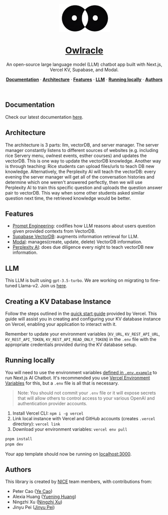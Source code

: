 <a href="https://www.owlracle.com">
  <p align="center">
    <img alt="Owracle - LLM develped by Nice Team." src="./components/images/owlracleLogo.png" width="163" height="89">
  </p>
  <h1 align="center">Owlracle</h1>
</a>

<p align="center">
  An open-source large language model (LLM) chatbot app built with Next.js, Vercel KV, Supabase, and Modal.
</p>

<p align="center">
  <a href="#documentation"><strong>Documentation</strong></a> ·
  <a href="#Architecture"><strong>Architecture</strong></a> ·
  <a href="#features"><strong>Features</strong></a> ·
  <a href="#model-providers"><strong>LLM</strong></a> ·
  <a href="#running-locally"><strong>Running locally</strong></a> ·
  <a href="#authors"><strong>Authors</strong></a>
</p>
<br/>

## Documentation
Check our latest documentation [here](https://owlracle-documentation-deploy.vercel.app/).

## Architecture
The architecture is 3 parts: llm, vectorDB, and server manager. The server manager constantly listens to different sources of websites (e.g. including rice Servery menu, owlnest events, esther courses) and updates the vectorDB. This is one way to update the vectorDB knowledge. Another way is through teaching: Rice students can upload files/urls to teach DB new knowledge. Alternatively, the Perplexity AI will teach the vectorDB: every evening the server manager will get all of the conversation histories and determine which one weren't answered perfectly, then we will use Perplexity AI to train this specific question and uploads the question answer pair to vectorDB. This way when some other students asked similar question next time, the retrieved knowledge would be better.

## Features
- [Prompt Engineering](https://supabase.com/docs/guides/ai): codifies how LLM reasons about users question given provided contexts from VectorDB.
- [Supabase VectorDB](https://supabase.com/docs/guides/ai): augments information retrieval for LLM.
- [Modal](https://modal.com/home): manages(create, update, delete) VectorDB information.
- [Perplexity AI](https://www.perplexity.ai/): does due diligence every night to teach vectorDB new information.

## LLM
This LLM is built using `gpt-3.5-turbo`. We are working on migrating to fine-tuned Llama-v2. Join us [here](https://github.com/Open-Nice/Owlracle-llama2.c).

## Creating a KV Database Instance

Follow the steps outlined in the [quick start guide](https://vercel.com/docs/storage/vercel-kv/quickstart#create-a-kv-database) provided by Vercel. This guide will assist you in creating and configuring your KV database instance on Vercel, enabling your application to interact with it.

Remember to update your environment variables (`KV_URL`, `KV_REST_API_URL`, `KV_REST_API_TOKEN`, `KV_REST_API_READ_ONLY_TOKEN`) in the `.env` file with the appropriate credentials provided during the KV database setup.


## Running locally

You will need to use the environment variables [defined in `.env.example`](.env.example) to run Next.js AI Chatbot. It's recommended you use [Vercel Environment Variables](https://vercel.com/docs/concepts/projects/environment-variables) for this, but a `.env` file is all that is necessary.

> Note: You should not commit your `.env` file or it will expose secrets that will allow others to control access to your various OpenAI and authentication provider accounts.

1. Install Vercel CLI: `npm i -g vercel`
2. Link local instance with Vercel and GitHub accounts (creates `.vercel` directory): `vercel link`
3. Download your environment variables: `vercel env pull`

```bash
pnpm install
pnpm dev
```

Your app template should now be running on [localhost:3000](http://localhost:3000/).

## Authors

This library is created by [NICE](https://github.com/Open-Nice) team members, with contributions from:

- Peter Cao ([Ye Cao](https://www.linkedin.com/in/ye-peter-cao-98870920b/))
- Alexia Huang ([Yuening Huang](https://www.linkedin.com/in/alexia-yuening-huang))
- Ningzhi Xu ([Ningzhi Xu](https://www.linkedin.com/in/ningzhi-xu-0914/))
- Jinyu Pei ([Jinyu Pei](https://www.linkedin.com/in/jinyu-pei-b92b80249/))
